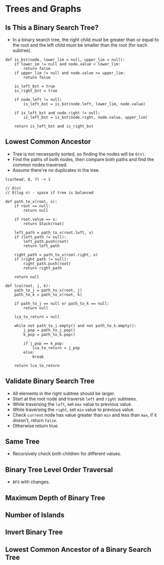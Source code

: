 # Trees and Graphs

## Is This a Binary Search Tree?

* In a binary search tree, the right child must be greater than or equal to
  the root and the left child must be smaller than the root (for each subtree).

```
def is_bst(node, lower_lim = null, upper_lim = null):
    if lower_im != null and node.value < lower_lim:
        return false
    if upper_lim != null and node.value >= upper_lim:
        return false

    is_left_bst = true
    is_right_bst = true

    if node.left != null:
        is_left_bst = is_bst(node.left, lower_lim, node.value)

    if is_left_bst and node.right != null:
        is_left_bst = is_bst(node.right, node.value, upper_lim)

    return is_left_bst and is_right_bst
```

## Lowest Common Ancestor

* Tree is not necessarily sorted, so finding the nodes will be `O(n)`.
* Find the paths of both nodes, then compare both paths and find the common
  nodes traversed.
* Assume there're no duplicates in the tree.

```
lca(head, 8, 7) -> 1

// O(n)
// O(log n) - space if tree is balanced

def path_to_x(root, x):
    if root == null:
        return null

    if root.value == x:
        return Stack(root)

    left_path = path_to_x(root.left, x)
    if (left_path != null):
        left_path.push(root)
        return left_path

    right_path = path_to_x(root.right, x)
    if (right_path != null):
        right_path.push(root)
        return right_path

    return null

def lca(root, j, k):
    path_to_j = path_to_x(root, j)
    path_to_k = path_to_x(root, k)

    if path_to_j == null or path_to_k == null:
        return null

    lca_to_return = null

    while not path_to_j.empty() and not path_to_k.empty():
        j_pop = path_to_j.pop()
        k_pop = path_to_k.pop()

        if j_pop == k_pop:
            lca_to_return = j_pop
        else:
            break

    return lca_to_return
```

## Validate Binary Search Tree

* All elements in the right subtree should be larger.
* Start at the root node and traverse `left` and `right` subtrees.
* While traversing the `left`, set `max` value to previous value.
* While traversing the `right`, set `min` value to previous value.
* Check `current` node has value greater than `min` and less than `max`, if it doesn't, return `false`.
* Otherwise return true.

## Same Tree

* Recursively check both children for different values.

## Binary Tree Level Order Traversal

* `BFS` with changes.

## Maximum Depth of Binary Tree

## Number of Islands

## Invert Binary Tree

## Lowest Common Ancestor of a Binary Search Tree
